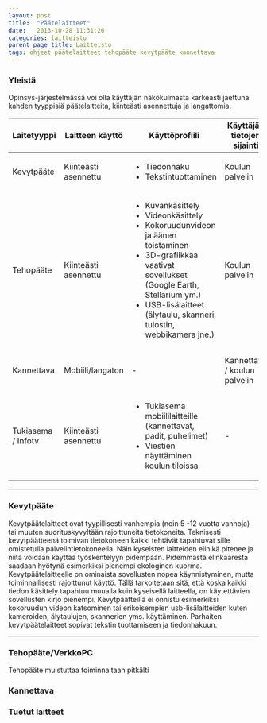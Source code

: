 ```yaml
---
layout: post
title:  "Päätelaitteet"
date:   2013-10-28 11:31:26
categories: laitteisto
parent_page_title: Laitteisto
tags: ohjeet päätelaitteet tehopääte kevytpääte kannettava
---
```

### Yleistä
Opinsys-järjestelmässä voi olla käyttäjän näkökulmasta karkeasti jaettuna kahden tyyppisiä päätelaitteita, kiinteästi asennettuja ja langattomia.


| Laitetyyppi | Laitteen käyttö | Käyttöprofiili | Käyttäjän tietojen sijainti | Laitevaatimus |
| ------------ | ------------- | ------------ | ------------- | ------------ |
| Kevytpääte          | Kiinteästi asennettu  | <ul><li>Tiedonhaku</li><li>Tekstintuottaminen</li></ul> | Koulun palvelin  | Keskusmuisti 256 Mt |
| Tehopääte           | Kiinteästi asennettu  | <ul><li>Kuvankäsittely</li><li>Videonkäsittely</li><li>Kokoruudunvideon ja äänen toistaminen</li><li>3D-grafiikkaa vaativat sovellukset (Google Earth, Stellarium ym.)</li><li>USB-lisälaitteet (älytaulu, skanneri, tulostin, webbikamera jne.)</li></ul> | Koulun palvelin  | Keskusmuisti >2 Gt |
| Kannettava          | Mobiili/langaton      | - | Kannettava / koulun palvelin  | Keskusmuisti > 1,5 Gt Kovalevy > 60Gt |
| Tukiasema / Infotv  | Kiinteästi asennettu  | <ul><li>Tukiasema mobiililaitteille (kannettavat, padit, puhelimet)</li><li>Viestien näyttäminen koulun tiloissa</li></ul> | -  | - |

---

### Kevytpääte
Kevytpäätelaitteet ovat tyypillisesti vanhempia (noin 5 -12 vuotta vanhoja) tai muuten suorituskyvyltään rajoittuneita tietokoneita. Teknisesti kevytpäätteenä toimivan tietokoneen kaikki tehtävät tapahtuvat sille omistetulla palvelintietokoneella. Näin kyseisten laitteiden elinikä pitenee ja niitä voidaan käyttää työskentelyyn pidempään. Pidemmästä elinkaaresta saadaan hyötynä esimerkiksi pienempi ekologinen kuorma.
Kevytpäätelaitteelle on ominaista sovellusten nopea käynnistyminen, mutta toiminnallisesti rajoittunut käyttö. Tällä tarkoitetaan sitä, että koska kaikki tiedon käsittely tapahtuu muualla kuin kyseisellä laitteella, on käytettävien sovellusten kirjo pienempi. Kevytpäätteillä ei onnistu esimerkiksi kokoruudun videon katsominen tai erikoisempien usb-lisälaitteiden kuten kameroiden, älytaulujen, skannerien yms. käyttäminen. Parhaiten kevytpäätelaitteet sopivat tekstin tuottamiseen ja tiedonhakuun.

---

### Tehopääte/VerkkoPC
Tehopääte muistuttaa toiminnaltaan pitkälti

### Kannettava

### Tuetut laitteet